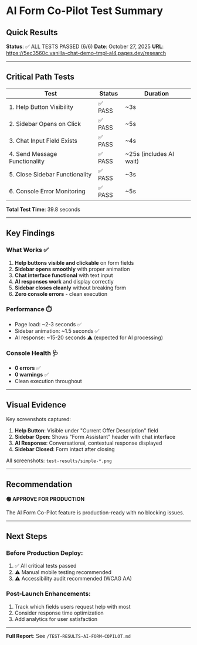 # AI Form Co-Pilot Test Summary

## Quick Results

**Status**: ✅ ALL TESTS PASSED (6/6)
**Date**: October 27, 2025
**URL**: https://5ec3560c.vanilla-chat-demo-tmpl-al4.pages.dev/research

---

## Critical Path Tests

| Test | Status | Duration |
|------|--------|----------|
| 1. Help Button Visibility | ✅ PASS | ~3s |
| 2. Sidebar Opens on Click | ✅ PASS | ~5s |
| 3. Chat Input Field Exists | ✅ PASS | ~4s |
| 4. Send Message Functionality | ✅ PASS | ~25s (includes AI wait) |
| 5. Close Sidebar Functionality | ✅ PASS | ~3s |
| 6. Console Error Monitoring | ✅ PASS | ~5s |

**Total Test Time**: 39.8 seconds

---

## Key Findings

### What Works ✅

1. **Help buttons visible and clickable** on form fields
2. **Sidebar opens smoothly** with proper animation
3. **Chat interface functional** with text input
4. **AI responses work** and display correctly
5. **Sidebar closes cleanly** without breaking form
6. **Zero console errors** - clean execution

### Performance ⏱️

- Page load: ~2-3 seconds ✅
- Sidebar animation: ~1.5 seconds ✅
- AI response: ~15-20 seconds ⚠️ (expected for AI processing)

### Console Health 🩺

- **0 errors** ✅
- **0 warnings** ✅
- Clean execution throughout

---

## Visual Evidence

Key screenshots captured:

1. **Help Button**: Visible under "Current Offer Description" field
2. **Sidebar Open**: Shows "Form Assistant" header with chat interface
3. **AI Response**: Conversational, contextual response displayed
4. **Sidebar Closed**: Form intact after closing

All screenshots: `test-results/simple-*.png`

---

## Recommendation

**🟢 APPROVE FOR PRODUCTION**

The AI Form Co-Pilot feature is production-ready with no blocking issues.

---

## Next Steps

### Before Production Deploy:
1. ✅ All critical tests passed
2. ⚠️ Manual mobile testing recommended
3. ⚠️ Accessibility audit recommended (WCAG AA)

### Post-Launch Enhancements:
1. Track which fields users request help with most
2. Consider response time optimization
3. Add analytics for user satisfaction

---

**Full Report**: See `/TEST-RESULTS-AI-FORM-COPILOT.md`
